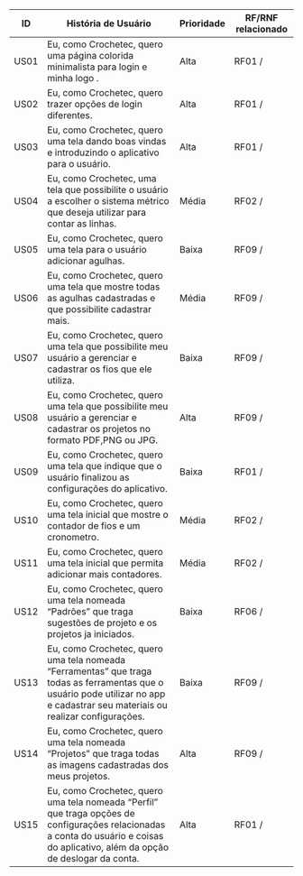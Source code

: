 | ID | História de Usuário | Prioridade | RF/RNF relacionado |
|----|---------------------|------------|--------------------|
|US01| Eu, como Crochetec, quero uma página colorida minimalista para login e minha logo .|Alta|RF01 / |
|US02| Eu, como Crochetec, quero trazer opções de login diferentes.|Alta|RF01 /|
|US03| Eu, como Crochetec, quero uma tela dando boas vindas e introduzindo o aplicativo para o usuário. |Alta |RF01 / |
|US04| Eu, como Crochetec, uma tela que possibilite o usuário a escolher o sistema métrico que deseja utilizar para contar as linhas. |Média| RF02 / |
|US05| Eu, como Crochetec, quero uma tela para o usuário adicionar agulhas. |Baixa|RF09 /|
|US06| Eu, como Crochetec, quero uma tela que mostre todas as agulhas cadastradas e que possibilite cadastrar mais. |Média|RF09 / |
|US07| Eu, como Crochetec, quero uma tela que possibilite meu usuário a gerenciar e cadastrar os fios que ele utiliza. |Baixa|RF09 /|
|US08| Eu, como Crochetec, quero uma tela que possibilite meu usuário a gerenciar e cadastrar os projetos no formato PDF,PNG ou JPG. |Alta|RF09 / |
|US09| Eu, como Crochetec, quero uma tela que indique que o usuário finalizou as configurações do aplicativo. |Baixa|RF01 /|
|US10| Eu, como Crochetec, quero uma tela inicial que mostre o contador de fios e um cronometro. |Média|RF02 / |
|US11| Eu, como Crochetec, quero uma tela inicial que permita adicionar mais contadores. |Média|RF02 / |
|US12|  Eu, como Crochetec, quero uma tela nomeada “Padrões” que traga  sugestões de projeto e os projetos ja iniciados. |Baixa|RF06 / |
|US13| Eu, como Crochetec, quero uma tela nomeada “Ferramentas” que traga todas as ferramentas que o usuário pode utilizar no app e cadastrar seu materiais ou realizar configurações. |Baixa| RF09 / |
|US14| Eu, como Crochetec, quero uma tela nomeada “Projetos” que traga todas as imagens cadastradas dos meus projetos. |Alta| RF09 / |
|US15| Eu, como Crochetec, quero uma tela nomeada “Perfil” que traga opções de configurações relacionadas a conta do usuário e coisas do aplicativo, além da opção de deslogar da conta. |Alta|RF01 / | 
